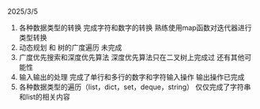 2025/3/5
1. 各种数据类型的转换   完成字符和数字的转换 熟练使用map函数对迭代器进行类型转换 
2. 动态规划 和 树的广度遍历  未完成
3. 广度优先搜索和深度优先算法  深度优先算法只在二叉树上完成过 还有其他可能性
4. 输入输出的处理     完成了单行和多行的数字和字符输入操作  输出操作已完成
5. 各种数据类型的遍历（list，dict，set，deque，string） 仅仅完成了字符串和list的相关内容
